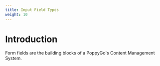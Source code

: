```yaml
---
title: Input Field Types
weight: 10
---
```


# Introduction

Form fields are the building blocks of a PoppyGo's Content Management System.

